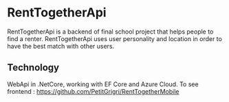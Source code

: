 # RentTogetherApi
RentTogetherApi is a backend of final school project that helps people to find a renter.
RentTogetherApi uses user personality and location in order to have the best match with other users.

## Technology 

WebApi in .NetCore, working with EF Core and Azure Cloud. To see frontend : https://github.com/PetitGrigri/RentTogetherMobile
